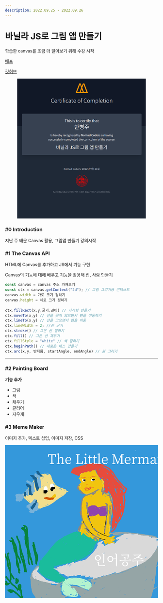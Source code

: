 ```yaml
---
description: 2022.09.25 - 2022.09.26
---
```


# 바닐라 JS로 그림 앱 만들기

학습한 canvas를 조금 더 알아보기 위해 수강 시작



[배포](https://onemorebottlee.github.io/drawing-app/)

[깃허브](https://github.com/OneMoreBottlee/drawing-app)



<figure><img src="../../.gitbook/assets/image (131).png" alt=""><figcaption></figcaption></figure>



### #0 Introduction

지난 주 배운 Canvas 활용, 그림앱 만들기 강의시작



### #1 The Canvas API

HTML에 Canvas를 추가하고 JS에서 기능 구현

Canvas의 기능에 대해 배우고 기능을 활용해 집, 사람 만들기

```jsx
const canvas = canvas 주소 가져오기
const ctx = canvas.getContext("2d"); // 그림 그리기용 콘텍스트
canvas.width = 가로 크기 정하기
canvas.height = 세로 크기 정하기

ctx.fillRect(x,y,굵기,길이) // 사각형 만들기
ctx.moveTo(x,y) // 선을 긋지 않으면서 펜을 이동하기
ctx.lineTo(x,y) // 선을 그으면서 펜을 이동
ctx.lineWidth = 2; //선 굵기
ctx.stroke() // 그은 선 칠하기
ctx.fill() // 그은 선 채우기
ctx.fillStyle = "white" // 색 정하기
ctx.beginPath() // 새로운 패스 만들기
ctx.arc(x,y, 반지름, startAngle, endAngle) // 원 그리기

```

***

### #2 Painting Board

**기능 추가**

* 그림
* 색
* 채우기
* 클리어
* 지우개



### #3 Meme Maker

이미지 추가, 텍스트 삽입, 이미지 저장, CSS

![](<../../.gitbook/assets/image (162).png>)

